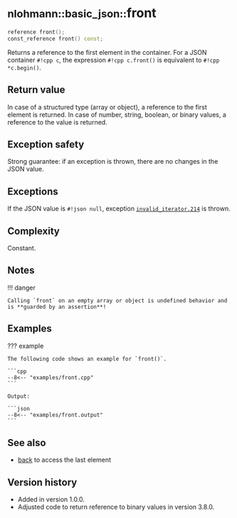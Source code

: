 # <small>nlohmann::basic_json::</small>front

```cpp
reference front();
const_reference front() const;
```

Returns a reference to the first element in the container. For a JSON container `#!cpp c`, the expression
`#!cpp c.front()` is equivalent to `#!cpp *c.begin()`.
    
## Return value

In case of a structured type (array or object), a reference to the first element is returned. In case of number, string,
boolean, or binary values, a reference to the value is returned.

## Exception safety

Strong guarantee: if an exception is thrown, there are no changes in the JSON value.

## Exceptions

If the JSON value is `#!json null`, exception
[`invalid_iterator.214`](Desktop/1010-ai-master/lib/json/doc/mkdocs/docs/home/exceptions.md#jsonexceptioninvalid_iterator214) is thrown.

## Complexity

Constant.

## Notes

!!! danger

    Calling `front` on an empty array or object is undefined behavior and is **guarded by an assertion**!

## Examples

??? example

    The following code shows an example for `front()`.
     
    ```cpp
    --8<-- "examples/front.cpp"
    ```
    
    Output:
    
    ```json
    --8<-- "examples/front.output"
    ```

## See also

- [back](Desktop/1010-ai-master/lib/json/doc/mkdocs/docs/api/basic_json/back.md) to access the last element

## Version history

- Added in version 1.0.0.
- Adjusted code to return reference to binary values in version 3.8.0.
